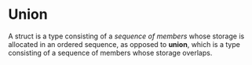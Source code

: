# Union

A struct is a type consisting of a *sequence of members* whose storage is allocated in an ordered sequence, as opposed to **union**, which is a type consisting of a sequence of members whose storage overlaps.

